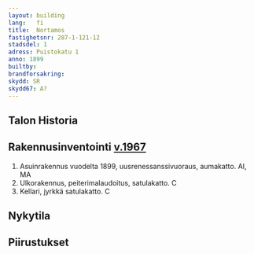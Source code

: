 ```yaml
---
layout: building
lang:   fi
title:  Nortamos
fastighetsnr: 287-1-121-12
stadsdel: 1
adress: Puistokatu 1
anno: 1899
builtby:
brandforsakring:
skydd: SR
skydd67: A?
---
```

## Talon Historia


## Rakennusinventointi <a href="/sources/keinanen_karki.pdf">v.1967</a>
1. Asuinrakennus vuodelta 1899, uusrenessanssivuoraus, aumakatto. AI, MA
2. Ulkorakennus, peiterimalaudoitus, satulakatto. C
3. Kellari, jyrkkä satulakatto. C

## Nykytila


## Piirustukset
